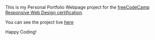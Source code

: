 This is my Personal Portfolio Webpage project for the [freeCodeCamp Responsive Web Design certification](https://www.freecodecamp.org/learn/responsive-web-design/responsive-web-design-projects/build-a-personal-portfolio-webpage). 

You can see the project live [here](https://zenidith.github.io/portfolio-fcc/)

Happy Coding!

